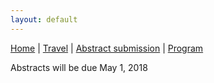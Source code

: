 ```yaml
---
layout: default
---
```


[Home](./) | [Travel](./travel) | [Abstract submission](./submissions) | [Program](./program)

Abstracts will be due May 1, 2018